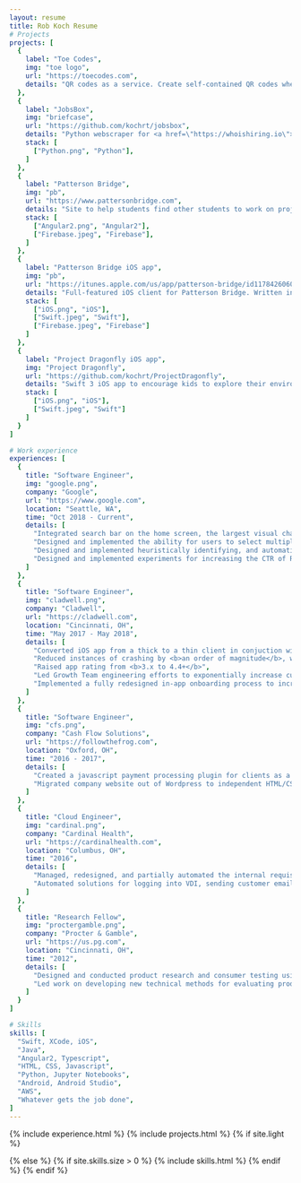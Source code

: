 ```yaml
---
layout: resume
title: Rob Koch Resume
# Projects
projects: [
  {
    label: "Toe Codes",
    img: "toe logo",
    url: "https://toecodes.com", 
    details: "QR codes as a service. Create self-contained QR codes where scanners can see images, contact information, check in and chat all without redirecting to a random website. Embed a message into the physical code pattern.",
  },
  {
    label: "JobsBox",
    img: "briefcase",
    url: "https://github.com/kochrt/jobsbox",
    details: "Python webscraper for <a href=\"https://whoishiring.io\">whoishiring.io</a> based on keywords",
    stack: [
      ["Python.png", "Python"],
    ]
  },
  {
    label: "Patterson Bridge", 
    img: "pb",
    url: "https://www.pattersonbridge.com", 
    details: "Site to help students find other students to work on projects together. Written in Angular2 with Google's Firebase as a backend.",
    stack: [
      ["Angular2.png", "Angular2"], 
      ["Firebase.jpeg", "Firebase"],
    ]
  },
  {
    label: "Patterson Bridge iOS app", 
    img: "pb",
    url: "https://itunes.apple.com/us/app/patterson-bridge/id1178426060?mt=8", 
    details: "Full-featured iOS client for Patterson Bridge. Written in Swift 3 for iPad and iPhone.",
    stack: [
      ["iOS.png", "iOS"], 
      ["Swift.jpeg", "Swift"], 
      ["Firebase.jpeg", "Firebase"]
    ]
  },
  {
    label: "Project Dragonfly iOS app", 
    img: "Project Dragonfly",
    url: "https://github.com/kochrt/ProjectDragonfly", 
    details: "Swift 3 iOS app to encourage kids to explore their environment and ask scientific questions",
    stack: [
      ["iOS.png", "iOS"], 
      ["Swift.jpeg", "Swift"]
    ]
  }
]

# Work experience
experiences: [
  {
    title: "Software Engineer",
    img: "google.png",
    company: "Google",
    url: "https://www.google.com",
    location: "Seattle, WA",
    time: "Oct 2018 - Current",
    details: [
      "Integrated search bar on the home screen, the largest visual change in the product's recent history, which led to a <b>2x increase</b> in seach users and a <b>50% increase</b> in search clicks",
      "Designed and implemented the ability for users to select multiple messages, which is used over <b>2M times/day</b>",
      "Designed and implemented heuristically identifying, and automatically replying to, carrier requests to users for spam phone numbers, which is used <b>10k times/day</b> across all users",
      "Designed and implemented experiments for increasing the CTR of RCS promotions, leading to a <b>22% increase</b> in user sign-ups",
    ]
  },
  {
    title: "Software Engineer",
    img: "cladwell.png",
    company: "Cladwell",
    url: "https://cladwell.com",
    location: "Cincinnati, OH",
    time: "May 2017 - May 2018",
    details: [
      "Converted iOS app from a thick to a thin client in conjuction with API rollout",
      "Reduced instances of crashing by <b>an order of magnitude</b>, while simultaneously adding new features",
      "Raised app rating from <b>3.x to 4.4+</b>",
      "Led Growth Team engineering efforts to exponentially increase customer base",
      "Implemented a fully redesigned in-app onboarding process to increase retention at the top-most level of our user acquisition funnel",
    ]
  },
  {
    title: "Software Engineer",
    img: "cfs.png",
    company: "Cash Flow Solutions",
    url: "https://followthefrog.com",
    location: "Oxford, OH",
    time: "2016 - 2017",
    details: [ 
      "Created a javascript payment processing plugin for clients as a one-line alternative to interacting directly with our API",
      "Migrated company website out of Wordpress to independent HTML/CSS/JS"
    ]
  },
  {
    title: "Cloud Engineer",
    img: "cardinal.png",
    company: "Cardinal Health",
    url: "https://cardinalhealth.com",
    location: "Columbus, OH",
    time: "2016",
    details: [
      "Managed, redesigned, and partially automated the internal requisition process for Amazon Web Services (AWS) resources",
      "Automated solutions for logging into VDI, sending customer emails, and Neo4j graph database queries using Python"
    ]
  },
  {
    title: "Research Fellow",
    img: "proctergamble.png",
    company: "Procter & Gamble",
    url: "https://us.pg.com",
    location: "Cincinnati, OH",
    time: "2012",
    details: [
      "Designed and conducted product research and consumer testing using biometric tools and human factors, including facial expression coding, eye tracking using Tobii, implicit cognition studies, and Facial Action Coding System (FACS)",
      "Led work on developing new technical methods for evaluating product performance based on sensory feedback from consumers (Pantene)"
    ]
  }
]

# Skills
skills: [
  "Swift, XCode, iOS",
  "Java",
  "Angular2, Typescript",
  "HTML, CSS, Javascript",
  "Python, Jupyter Notebooks",
  "Android, Android Studio",
  "AWS",
  "Whatever gets the job done",
]
---
```

{% include experience.html %}
{% include projects.html %}
{% if site.light %}

{% else %}
    {% if site.skills.size > 0 %}
        {% include skills.html %}
    {% endif %}
{% endif %}

